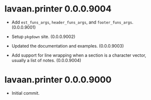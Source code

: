 # lavaan.printer 0.0.0.9004

- Add `est_funs_args`, `header_funs_args`,
  and `footer_funs_args`. (0.0.0.9001)

- Setup `pkgdown` site. (0.0.0.9002)

- Updated the documentation and examples.
  (0.0.0.9003)

- Add support for line wrapping when
  a section is a character vector,
  usually a list of notes. (0.0.0.9004)

# lavaan.printer 0.0.0.9000

- Initial commit.
